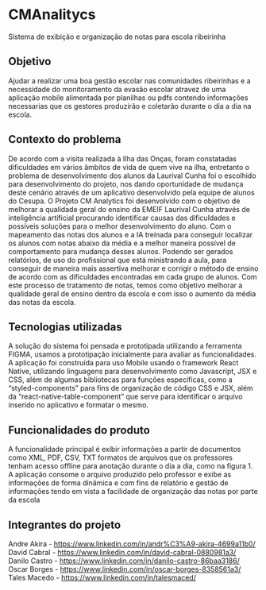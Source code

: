 # CMAnalitycs <br>
 Sistema de exibição e organização de notas para escola ribeirinha 

## Objetivo <br> 
  Ajudar a realizar uma boa gestão escolar nas comunidades ribeirinhas e a necessidade do monitoramento da evasão escolar atravez de uma aplicação mobile alimentada por planilhas ou pdfs contendo informações necessarias que os gestores produzirão e coletarão durante o dia a dia na escola. 

## Contexto do problema <br>
 De acordo com a visita realizada à Ilha das Onças, foram constatadas dificuldades em vários âmbitos de vida de quem vive na ilha, entretanto o problema de desenvolvimento dos alunos da Laurival Cunha foi o escolhido para desenvolvimento do projeto, nos dando oportunidade de mudança deste cenário através de um aplicativo desenvolvido pela equipe de alunos do Cesupa. O Projeto CM Analytics foi desenvolvido com o objetivo de melhorar a qualidade geral do ensino da EMEIF Laurival Cunha através de inteligência artificial procurando identificar causas das dificuldades e possíveis soluções para o melhor desenvolvimento do aluno. Com o mapeamento das notas dos alunos e a IA treinada para conseguir localizar os alunos com notas abaixo da média e a melhor maneira possível de comportamento para mudança desses alunos. Podendo ser gerados relatórios, de uso do profissional que está ministrando a aula, para conseguir de maneira mais assertiva melhorar e corrigir o método de ensino de acordo com as dificuldades encontradas em cada grupo de alunos. Com este processo de tratamento de notas, temos como objetivo melhorar a qualidade geral de ensino dentro da escola  e com isso o aumento da média das notas da escola.

  
## Tecnologias utilizadas <br>
 A solução do sistema foi pensada e prototipada utilizando a ferramenta FIGMA, usamos a prototipação inicialmente para avaliar as funcionalidades. A aplicação foi construída para uso Mobile usando o framework React Native, utilizando linguagens para desenvolvimento como Javascript, JSX e CSS, além de algumas bibliotecas para funções específicas, como a “styled-components” para fins de organização de código CSS e JSX, além da “react-native-table-component” que serve para identificar o arquivo inserido no aplicativo e formatar o mesmo.

## Funcionalidades do produto <br>
  A funcionalidade principal é exibir informações a partir de documentos como XML, PDF, CSV, TXT formatos de arquivos que os professores tenham acesso offline para anotação durante o dia a dia, como na figura 1. A aplicação consome o arquivo produzido pelo professor e exibe as informações de forma dinâmica e com fins de relatório e gestão de informações tendo em vista a facilidade de organização das notas por parte da escola

## Integrantes do projeto <br>
 Andre Akira - https://www.linkedin.com/in/andr%C3%A9-akira-4699a11b0/ <br>
 David Cabral - https://www.linkedin.com/in/david-cabral-0880981a3/ <br>
 Danilo Castro - https://www.linkedin.com/in/danilo-castro-86baa3186/ <br>
 Oscar Borges - https://www.linkedin.com/in/oscar-borges-8358561a3/ <br>
 Tales Macedo - https://www.linkedin.com/in/talesmaced/ <br>
